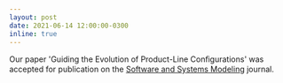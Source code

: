 ```yaml
---
layout: post
date: 2021-06-14 12:00:00-0300
inline: true
---
```


Our paper 'Guiding the Evolution of Product-Line Conﬁgurations' was accepted for publication on the [Software and Systems Modeling](https://www.springer.com/journal/10270) journal.